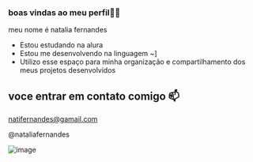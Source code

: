 ### boas vindas ao meu perfil🖤🩷

meu nome é natalia fernandes

- Estou estudando na alura
- Estou me desenvolvendo na linguagem ~]
- Utilizo esse espaço para minha organização e compartilhamento dos meus projetos desenvolvidos

## voce entrar em contato comigo 📫

natifernandes@gamail.com

@nataliafernandes

![]()![image](https://github.com/user-attachments/assets/3b05f65f-c729-4190-ad2a-366b1dd9e3fe)






